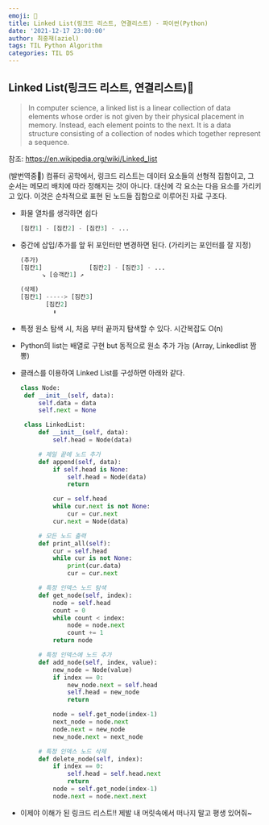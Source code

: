 ```yaml
---
emoji: 🚂
title: Linked List(링크드 리스트, 연결리스트) - 파이썬(Python)
date: '2021-12-17 23:00:00'
author: 최중재(aziel)
tags: TIL Python Algorithm
categories: TIL DS
---
```


## Linked List(링크드 리스트, 연결리스트)🚂

> In computer science, a linked list is a linear collection of data elements whose order is not given by their physical placement in memory. Instead, each element points to the next. It is a data structure consisting of a collection of nodes which together represent a sequence.

참조: <https://en.wikipedia.org/wiki/Linked_list>

(발번역중🥲) 컴퓨터 공학에서, 링크드 리스트는 데이터 요소들의 선형적 집합이고, 그 순서는 메모리 배치에 따라 정해지는 것이 아니다. 대신에 각 요소는 다음 요소를 가리키고 있다. 이것은 순차적으로 표현 된 노드들 집합으로 이루어진 자료 구조다.

- 화물 열차를 생각하면 쉽다
  ```python
  [짐칸1] - [짐칸2] - [짐칸3] - ...
  ```
- 중간에 삽입/추가를 앞 뒤 포인터만 변경하면 된다. (가리키는 포인터를 잘 지정)

  ```python
  (추가)
  [짐칸1]             [짐칸2] - [짐칸3] - ...
        ↘️ [승객칸1] ↗️

  (삭제)
  [짐칸1] -----> [짐칸3]
         [짐칸2]
           ⬇️
  ```

- 특정 원소 탐색 시, 처음 부터 끝까지 탐색할 수 있다. 시간복잡도 O(n)
- Python의 list는 배열로 구현 but 동적으로 원소 추가 가능 (Array, Linkedlist 짬뽕)
- 클래스를 이용하여 Linked List를 구성하면 아래와 같다.

  ```python
  class Node:
   def __init__(self, data):
       self.data = data
       self.next = None

   class LinkedList:
       def __init__(self, data):
           self.head = Node(data)

       # 제일 끝에 노드 추가
       def append(self, data):
           if self.head is None:
               self.head = Node(data)
               return

           cur = self.head
           while cur.next is not None:
               cur = cur.next
           cur.next = Node(data)

       # 모든 노드 출력
       def print_all(self):
           cur = self.head
           while cur is not None:
               print(cur.data)
               cur = cur.next

       # 특정 인덱스 노드 탐색
       def get_node(self, index):
           node = self.head
           count = 0
           while count < index:
               node = node.next
               count += 1
           return node

       # 특정 인덱스에 노드 추가
       def add_node(self, index, value):
           new_node = Node(value)
           if index == 0:
               new_node.next = self.head
               self.head = new_node
               return

           node = self.get_node(index-1)
           next_node = node.next
           node.next = new_node
           new_node.next = next_node

       # 특정 인덱스 노드 삭제
       def delete_node(self, index):
           if index == 0:
               self.head = self.head.next
               return
           node = self.get_node(index-1)
           node.next = node.next.next

  ```

- 이제야 이해가 된 링크드 리스트!! 제발 내 머릿속에서 떠나지 말고 평생 있어줘~

```toc

```
